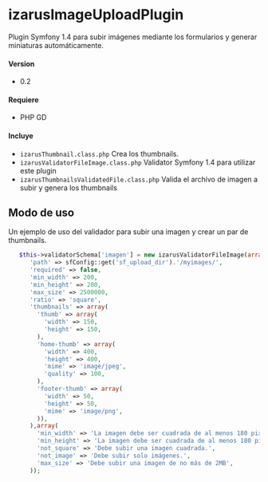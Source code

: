 izarusImageUploadPlugin
=======================

Plugin Symfony 1.4 para subir imágenes mediante los formularios y generar miniaturas automáticamente.

#### Version
* 0.2

#### Requiere
* PHP GD

#### Incluye
* `izarusThumbnail.class.php` Crea los thumbnails.
* `izarusValidatorFileImage.class.php` Validator Symfony 1.4 para utilizar este plugin
* `izarusThumbnailsValidatedFile.class.php` Valida el archivo de imagen a subir y genera los thumbnails

## Modo de uso

Un ejemplo de uso del validador para subir una imagen y crear un par de thumbnails.

```php
   $this->validatorSchema['imagen'] = new izarusValidatorFileImage(array(
      'path' => sfConfig::get('sf_upload_dir').'/myimages/',
      'required' => false,
      'min_width' => 200,
      'min_height' => 200,
      'max_size' => 2500000,
      'ratio' => 'square',
      'thumbnails' => array(
        'thumb' => array(
          'width' => 150,
          'height' => 150,
        ),
        'home-thumb' => array(
          'width' => 400,
          'height' => 400,
          'mime' => 'image/jpeg',
          'quality' => 100,
        ),
        'footer-thumb' => array(
          'width' => 50,
          'height' => 50,
          'mime' => 'image/png',
        )),
      ),array(
        'min_width' => 'La imagen debe ser cuadrada de al menos 180 pixeles de ancho.',
        'min_height' => 'La imagen debe ser cuadrada de al menos 180 pixeles de alto.',
        'not_square' => 'Debe subir una imagen cuadrada.',
        'not_image' => 'Debe subir solo imágenes.',
        'max_size' => 'Debe subir una imagen de no más de 2MB',
      ));
```


